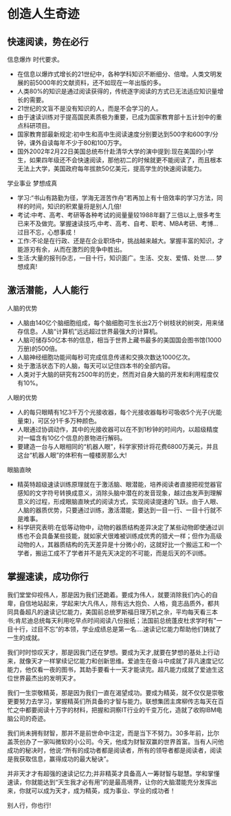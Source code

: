 # 创造人生奇迹

## 快速阅读，势在必行

信息爆炸 时代要求。

* 在信息以爆炸式增长的21世纪中，各种学科知识不断细分、倍增。人类文明发展的前5000年的文献资料，还不如现在一年出版的多。
* 人类80%的知识是通过阅读获得的，传统逐字阅读的方式已无法适应知识量增长的需要。
* 21世纪的文盲不是没有知识的人，而是不会学习的人。
* 由于速读训练对于提高国民素质极为重要，已成为国家教育部十五计划中的重点科研项目。
* 国家教育部最新规定:初中生和高中生阅读速度分别要达到500字和600字/分钟，课外自读每年不少于80和100万字。
* 国外2002年2月22日美国总统布什赴清华大学的演中提到:现在美国的小学生，如果四年级还不会快速阅读，那他初二的时候就更不能阅读了，而且根本无法上大学，美国政府每年拔款50亿美元，提高学生的快速阅读能力。

学业事业 梦想成真

* 学习:“书山有路勤为径，学海无涯苦作舟”若再加上有十倍效率的学习方法，同样的时间，知识的积累量将是别人几倍!
* 考试:中考、高考、考研等各种考试的阅量量较1988年翻了三倍以上,很多考生已来不及做完。掌握速读技巧,中考、高考、自考、职考、MBA考研、考博...过目不忘，心想事成！
* 工作:不论是在行政、还是在企业职场中，挑战越来越大。掌握丰富的知识，才能游刃有余，从而在激烈的竞争中胜出。
* 生活:大量的报刊杂志，一目十行，知识面广。生活、交友、爱情、处世..... 梦想成真!

## 激活潜能，人人能行

人脑的优势

* 人脑由140亿个脑细胞组成，每个脑细胞可生长出2万个树枝状的树突，用来储存信息。人脑“计算机”远远超过世界最强大的计算机。
* 人脑可储存50亿本书的信息，相当于世界上藏书最多的美国国会图书馆(1000万册)的500倍。
* 人脑神经细胞功能间每秒可完成信息传递和交换次数达1000亿次。
* 处于激活状态下的人脑，每天可以记住四本书的全部内容。
* 人类对于大脑的研究有2500年的历史，然而对自身大脑的开发和利用程度仅有10%。

人眼的优势

* 人的每只眼睛有1亿3千万个光接收器，每个光接收器每秒可吸收5个光子(光能量束)，可区分1千多万种颜色。
* 人眼通过协调动作，其中的光接收器可以在不到1秒钟的时间内，以超级精度对一幅含有10亿个信息的景物进行解码。
* 要建造一台与人眼相同的“机器人眼”，科学家预计将花费6800万美元，并且这台“机器人眼”的体积有一幢楼房那么大!

眼脑直映

* 精英特超级速读训练原理就在于激活脑、眼潜能，培养阅读者直接把视觉器官感知的文字符号转换成意义，消除头脑中潜在的发音现象，越过由发声到理解意义的过程，形成眼脑直映式的阅读方式，实现阅读提速的飞跃。由于人眼、人脑的器质优势，只要通过训练，激活潜能，要达到一目一行、一目十行就不是难事。
* 科学研究表明:在低等动物中，动物的器质结构差异决定了某些动物即使通过训练也不会具备某些技能，就如家犬很难被训练成优秀的猎犬一样；但作为高级动物的人，其器质结构的先天差异是十分微小的，这就好比一个搬运工和一个学者，搬运工成不了学者并不是先天决定的不可能，而是后天的不训练。

## 掌握速读，成功你行

我们堂堂仰视伟人，那是因为我们还跪着。要成为伟人，就要消除我们内心的自卑，自信地站起来，学起来!大凡伟人，除有远大抱负、人格，竟志品质外，都共同具备超凡的速读记忆能力，美国前总统罗斯福日理万机之余，平均每天看三本书;肯尼迪总统每天利用吃早点时间阅读八份报纸；法国前总统蓬皮杜求学时有"一目十行，过目不忘”的本领，学业成绩总是第一名....速读记忆能力帮助他们铸就了一生的成就。

我们时时惊叹天才，那是因我门还在梦想。要成为天才,就要在梦想的基处上行动来，就像天才一样掌续记忆能力和创新思维。爱迪生在奋斗中成就了非凡速度记忆能力，他仅看一夜的图书，其助手要看十一天才能读完。超凡能力成就了爱迪生这位世界最杰出的发明天才。

我们一生崇敬精英，那是因为我们一直在渴望成功。要成为精英，就不仅仅是崇敬更要努力去学习，掌握精英们所具备的才智与能力。联想集团主席柳传志每天在百忙之中都要阅读十万字的材料，把握和洞察IT行业的千变万化，造就了收购IBM电脑公司的奇迹。

我们尚未拥有财智，那并不是前世命中注定，而是当下不努力。30多年前，比尔盖茨创办了一家叫微软的小公司。今天，他成为财智双赢的世界首富。当有人问他成功的秘决时，他说:“所有的成功者都是阅读者，所有的领导者都是阅读者，阅读是我获取信息，赢得成功的最大秘诀”。

并非天才才有超强的速读记忆力;并非精英才具备高人一筹财智与聪慧。学和掌懂速读，你就能达到“天生我才必有用”的是最高境界，让你的大脑潜能充分发挥出来，你就可以成为天才，成为精英，成为事业、学业的成功者！

别人行，你也行!
